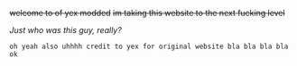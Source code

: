 ~~welcome to of yex modded~~
~~im taking this website to the next fucking level~~

_Just who was this guy, really?_

``oh yeah also uhhhh credit to yex for original website bla bla bla bla ok``
